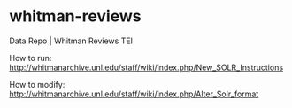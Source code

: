# whitman-reviews
Data Repo | Whitman Reviews TEI

How to run: http://whitmanarchive.unl.edu/staff/wiki/index.php/New_SOLR_Instructions

How to modify: http://whitmanarchive.unl.edu/staff/wiki/index.php/Alter_Solr_format
